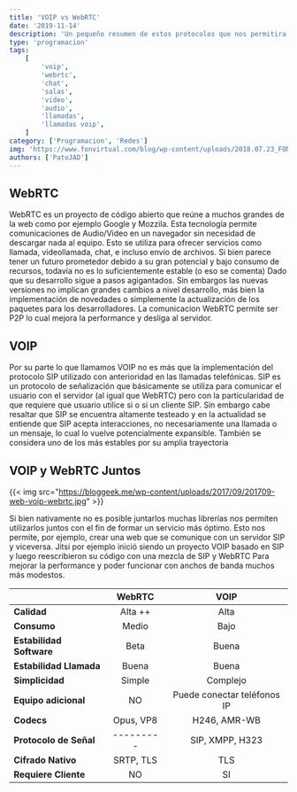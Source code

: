 ```yaml
---
title: 'VOIP vs WebRTC'
date: '2019-11-14'
description: 'Un pequeño resumen de estos protocolos que nos permitira tomar una decicion'
type: 'programacion'
tags:
    [
        'voip',
        'webrtc',
        'chat',
        'salas',
        'video',
        'audio',
        'llamadas',
        'llamadas voip',
    ]
category: ['Programacion', 'Redes']
img: 'https://www.fonvirtual.com/blog/wp-content/uploads/2018.07.23_FON_EN_fonvirtual_WebRTC-vs-SIP-what-is-the-difference1_KS.jpg'
authors: ['PatoJAD']
---
```


## WebRTC

WebRTC es un proyecto de código abierto que reúne a muchos grandes de la web como por ejemplo Google y Mozzila. Esta tecnología permite comunicaciones de Audio/Video en un navegador sin necesidad de descargar nada al equipo. Esto se utiliza para ofrecer servicios como llamada, videollamada, chat, e incluso envío de archivos. Si bien parece tener un futuro prometedor debido a su gran potencial y bajo consumo de recursos, todavía no es lo suficientemente estable (o eso se comenta) Dado que su desarrollo sigue a pasos agigantados. Sin embargos las nuevas versiones no implican grandes cambios a nivel desarrollo, más bien la implementación de novedades o simplemente la actualización de los paquetes para los desarrolladores. La comunicacion WebRTC permite ser P2P lo cual mejora la performance y desliga al servidor.

## VOIP

Por su parte lo que llamamos VOIP no es más que la implementación del protocolo SIP utilizado con anterioridad en las llamadas telefónicas. SIP es un protocolo de señalización que básicamente se utiliza para comunicar el usuario con el servidor (al igual que WebRTC) pero con la particularidad de que requiere que usuario utilice si o si un cliente SIP. Sin embargo cabe resaltar que SIP se encuentra altamente testeado y en la actualidad se entiende que SIP acepta interacciones, no necesariamente una llamada o un mensaje, lo cual lo vuelve potencialmente expansible. También se considera uno de los más estables por su amplia trayectoria

## VOIP y WebRTC Juntos

{{< img src="https://bloggeek.me/wp-content/uploads/2017/09/201709-web-voip-webrtc.jpg" >}}

Si bien nativamente no es posible juntarlos muchas librerías nos permiten utilizarlos juntos con el fin de formar un servicio más óptimo. Esto nos permite, por ejemplo, crear una web que se comunique con un servidor SIP y viceversa. Jitsi por ejemplo inició siendo un proyecto VOIP basado en SIP y luego reescribieron su código con una mezcla de SIP y WebRTC Para mejorar la performance y poder funcionar con anchos de banda muchos más modestos.

|                          |  WebRTC   |            VOIP             |
| ------------------------ | :-------: | :-------------------------: |
| **Calidad**              |  Alta ++  |            Alta             |
| **Consumo**              |   Medio   |            Bajo             |
| **Estabilidad Software** |   Beta    |            Buena            |
| **Estabilidad Llamada**  |   Buena   |            Buena            |
| **Simplicidad**          |  Simple   |          Complejo           |
| **Equipo adicional**     |    NO     | Puede conectar teléfonos IP |
| **Codecs**               | Opus, VP8 |        H246, AMR-WB         |
| **Protocolo de Señal**   | --------- |       SIP, XMPP, H323       |
| **Cifrado Nativo**       | SRTP, TLS |             TLS             |
| **Requiere Cliente**     |    NO     |             SI              |
